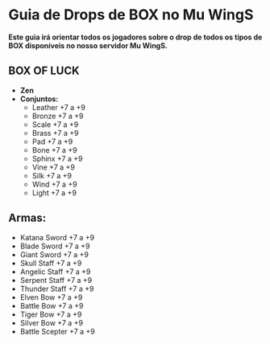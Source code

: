 
# Guia de Drops de BOX no Mu WingS

**Este guia irá orientar todos os jogadores sobre o drop de todos os tipos de BOX disponíveis no nosso servidor Mu WingS.**

## BOX OF LUCK

- **Zen**
- **Conjuntos:**
  - Leather +7 a +9
  - Bronze +7 a +9
  - Scale +7 a +9
  - Brass +7 a +9
  - Pad +7 a +9
  - Bone +7 a +9
  - Sphinx +7 a +9
  - Vine +7 a +9
  - Silk +7 a +9
  - Wind +7 a +9
  - Light +7 a +9

## Armas:
- Katana Sword +7 a +9
- Blade Sword +7 a +9
- Giant Sword +7 a +9
- Skull Staff +7 a +9
- Angelic Staff +7 a +9
- Serpent Staff +7 a +9
- Thunder Staff +7 a +9
- Elven Bow +7 a +9
- Battle Bow +7 a +9
- Tiger Bow +7 a +9
- Silver Bow +7 a +9
- Battle Scepter +7 a +9
